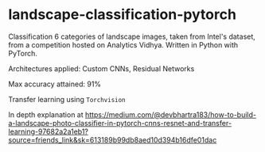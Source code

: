 # landscape-classification-pytorch
Classification 6 categories of landscape images, taken from Intel's dataset, from a competition hosted on Analytics Vidhya. Written in Python with PyTorch.

Architectures applied: Custom CNNs, Residual Networks

Max accuracy attained: 91%

Transfer learning using ```Torchvision```

In depth explanation at https://medium.com/@devbhartra183/how-to-build-a-landscape-photo-classifier-in-pytorch-cnns-resnet-and-transfer-learning-97682a2a1eb1?source=friends_link&sk=613189b99db8aed10d394b16dfe01dac
